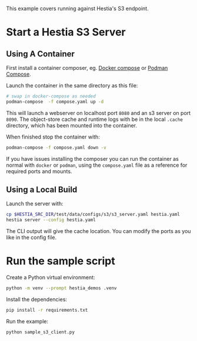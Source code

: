 This example covers running against Hestia's S3 endpoint.

# Start a Hestia S3 Server

## Using A Container

First install a container composer, eg. [Docker compose](https://docs.docker.com/compose/) or [Podman Compose](https://github.com/containers/podman-compose).

Launch the container in the same directory as this file:

```sh
# swap in docker-compose as needed
podman-compose  -f compose.yaml up -d
```

This will launch a webserver on localhost port `8080` and an s3 server on port `8090`. The object-store cache and runtime logs with be in the local `.cache` directory, which has been mounted into the container.

When finished stop the container with:

```sh
podman-compose -f compose.yaml down -v
```

If you have issues installing the composer you can run the container as normal with `docker` or `podman`, using the `compose.yaml` file as a reference for required ports and mounts.

## Using a Local Build

Launch the server with:

```sh
cp $HESTIA_SRC_DIR/test/data/configs/s3/s3_server.yaml hestia.yaml
hestia server --config hestia.yaml
```

The CLI output will give the cache location. You can modify the ports as you like in the config file.

# Run the sample script

Create a Python virtual environment:

```sh
python -m venv --prompt hestia_demos .venv
```

Install the dependencies:

```sh
pip install -r requirements.txt
```

Run the example:

```sh
python sample_s3_client.py
```
